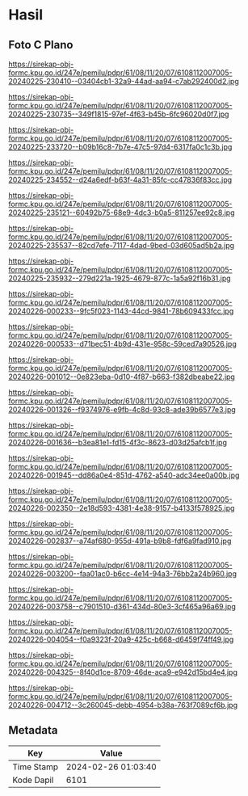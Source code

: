 # Hasil

## Foto C Plano

https://sirekap-obj-formc.kpu.go.id/247e/pemilu/pdpr/61/08/11/20/07/6108112007005-20240225-230410--03404cb1-32a9-44ad-aa94-c7ab292400d2.jpg

https://sirekap-obj-formc.kpu.go.id/247e/pemilu/pdpr/61/08/11/20/07/6108112007005-20240225-230735--349f1815-97ef-4f63-b45b-6fc96020d0f7.jpg

https://sirekap-obj-formc.kpu.go.id/247e/pemilu/pdpr/61/08/11/20/07/6108112007005-20240225-233720--b09b16c8-7b7e-47c5-97d4-6317fa0c1c3b.jpg

https://sirekap-obj-formc.kpu.go.id/247e/pemilu/pdpr/61/08/11/20/07/6108112007005-20240225-234552--d24a6edf-b63f-4a31-85fc-cc47836f83cc.jpg

https://sirekap-obj-formc.kpu.go.id/247e/pemilu/pdpr/61/08/11/20/07/6108112007005-20240225-235121--60492b75-68e9-4dc3-b0a5-811257ee92c8.jpg

https://sirekap-obj-formc.kpu.go.id/247e/pemilu/pdpr/61/08/11/20/07/6108112007005-20240225-235537--82cd7efe-7117-4dad-9bed-03d605ad5b2a.jpg

https://sirekap-obj-formc.kpu.go.id/247e/pemilu/pdpr/61/08/11/20/07/6108112007005-20240225-235932--279d221a-1925-4679-877c-1a5a92f16b31.jpg

https://sirekap-obj-formc.kpu.go.id/247e/pemilu/pdpr/61/08/11/20/07/6108112007005-20240226-000233--9fc5f023-1143-44cd-9841-78b609433fcc.jpg

https://sirekap-obj-formc.kpu.go.id/247e/pemilu/pdpr/61/08/11/20/07/6108112007005-20240226-000533--d71bec51-4b9d-431e-958c-59ced7a90526.jpg

https://sirekap-obj-formc.kpu.go.id/247e/pemilu/pdpr/61/08/11/20/07/6108112007005-20240226-001012--0e823eba-0d10-4f87-b663-f382dbeabe22.jpg

https://sirekap-obj-formc.kpu.go.id/247e/pemilu/pdpr/61/08/11/20/07/6108112007005-20240226-001326--f9374976-e9fb-4c8d-93c8-ade39b6577e3.jpg

https://sirekap-obj-formc.kpu.go.id/247e/pemilu/pdpr/61/08/11/20/07/6108112007005-20240226-001636--b3ea81e1-fd15-4f3c-8623-d03d25afcb1f.jpg

https://sirekap-obj-formc.kpu.go.id/247e/pemilu/pdpr/61/08/11/20/07/6108112007005-20240226-001945--dd86a0e4-851d-4762-a540-adc34ee0a00b.jpg

https://sirekap-obj-formc.kpu.go.id/247e/pemilu/pdpr/61/08/11/20/07/6108112007005-20240226-002350--2e18d593-4381-4e38-9157-b4133f578925.jpg

https://sirekap-obj-formc.kpu.go.id/247e/pemilu/pdpr/61/08/11/20/07/6108112007005-20240226-002837--a74af680-955d-491a-b9b8-fdf6a9fad910.jpg

https://sirekap-obj-formc.kpu.go.id/247e/pemilu/pdpr/61/08/11/20/07/6108112007005-20240226-003200--faa01ac0-b6cc-4e14-94a3-76bb2a24b960.jpg

https://sirekap-obj-formc.kpu.go.id/247e/pemilu/pdpr/61/08/11/20/07/6108112007005-20240226-003758--c7901510-d361-434d-80e3-3cf465a96a69.jpg

https://sirekap-obj-formc.kpu.go.id/247e/pemilu/pdpr/61/08/11/20/07/6108112007005-20240226-004054--f0a9323f-20a9-425c-b668-d6459f74ff49.jpg

https://sirekap-obj-formc.kpu.go.id/247e/pemilu/pdpr/61/08/11/20/07/6108112007005-20240226-004325--8f40d1ce-8709-46de-aca9-e942d15bd4e4.jpg

https://sirekap-obj-formc.kpu.go.id/247e/pemilu/pdpr/61/08/11/20/07/6108112007005-20240226-004712--3c260045-debb-4954-b38a-763f7089cf6b.jpg


## Metadata

| Key        | Value               |
| ---------- | ------------------- |
| Time Stamp | 2024-02-26 01:03:40 |
| Kode Dapil | 6101                |



